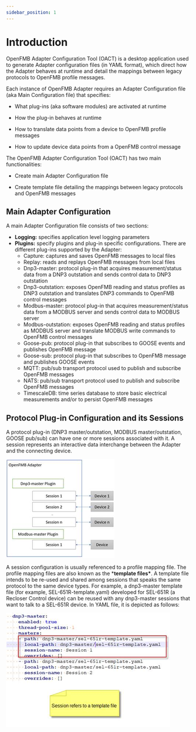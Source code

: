 ```yaml
---
sidebar_position: 1
---
```


# Introduction

OpenFMB Adapter Configuration Tool (OACT) is a desktop application used to generate Adapter configuration files (in YAML format), which direct how the Adapter behaves at runtime and detail the mappings between legacy protocols to OpenFMB profile messages. 

Each instance of OpenFMB Adapter requires an Adapter Configuration file (aka Main Configuration file) that specifies: 

- What plug-ins (aka software modules) are activated at runtime

- How the plug-in behaves at runtime

- How to translate data points from a device to OpenFMB profile messages

- How to update device data points from a OpenFMB control message

The OpenFMB Adapter Configuration Tool (OACT) has two main functionalities:

- Create main Adapter Configuration file

- Create template file detailing the mappings between legacy protocols and OpenFMB messages

## Main Adapter Configuration

A main Adapter Configuration file consists of two sections: 

- **Logging:** specifies application level logging parameters
- **Plugins:** specify plugins and plug-in specific configurations. There are different plug-ins supported by the Adapter: 
  - Capture: captures and saves OpenFMB messages to local files
  - Replay: reads and replays OpenFMB messages from local files
  - Dnp3-master: protocol plug-in that acquires measurement/status data from a DNP3 outstation and sends control data to DNP3 outstation
  - Dnp3-outstation: exposes OpenFMB reading and status profiles as DNP3 outstation and translates DNP3 commands to OpenFMB control messages
  - Modbus-master: protocol plug-in that acquires measurement/status data from a MODBUS server and sends control data to MODBUS server
  - Modbus-outstation: exposes OpenFMB reading and status profiles as MODBUS server and translate MODBUS write commands to OpenFMB control messages
  - Goose-pub: protocol plug-in that subscribes to GOOSE events and publishes OpenFMB message
  - Goose-sub: protocol plug-in that subscribes to OpenFMB message and publishes GOOSE events
  - MQTT: pub/sub transport protocol used to publish and subscribe OpenFMB messages
  - NATS: pub/sub transport protocol used to publish and subscribe OpenFMB messages
  - TimescaleDB: time series database to store basic electrical measurements and/or to persist OpenFMB messages

 

## Protocol Plug-in Configuration and its Sessions

A protocol plug-in (DNP3 master/outstation, MODBUS master/outstation, GOOSE pub/sub) can have one or more sessions associated with it. A session represents an interactive data interchange between the Adapter and the connecting device.

![](img/clip_image002.jpg) 


A session configuration is usually referenced to a profile mapping file. The profile mapping files are also known as the ***template files\***. A template file intends to be re-used and shared among sessions that speaks the same protocol to the same device types. For example, a dnp3-master template file (for example, SEL-651R-template.yaml) developed for SEL-651R (a Recloser Control device) can be reused with any dnp3-master sessions that want to talk to a SEL-651R device. In YAML file, it is depicted as follows: 

![](img/clip_image004.jpg) 

